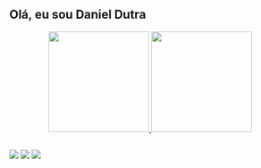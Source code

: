 ## Olá, eu sou Daniel Dutra 
<div align="center">
  <a href="https://github.com/dutrago">
  <img height="180em" src="https://github-readme-stats.vercel.app/api?username=dutrago&show_icons=true&theme=dracula&include_all_commits=true&count_private=true"/>
  <img height="180em" src="https://github-readme-stats.vercel.app/api/top-langs/?username=dutrago&layout=compact&langs_count=7&theme=dracula"/>
</div>

  
  ##
 
<div> 
 
  <a href="https://instagram.com/d.utrad" target="_blank"><img src="https://img.shields.io/badge/-Instagram-%23E4405F?style=for-the-badge&logo=instagram&logoColor=white" target="_blank"></a>
  <a href = "mailto:dutradanielrs@gmail.com"><img src="https://img.shields.io/badge/-Gmail-%23333?style=for-the-badge&logo=gmail&logoColor=white" target="_blank"></a>
  <a href="https://www.linkedin.com/in/daniel-dutra-996245208/" target="_blank"><img src="https://img.shields.io/badge/-LinkedIn-%230077B5?style=for-the-badge&logo=linkedin&logoColor=white" target="_blank"></a> 
 
 
</div>
